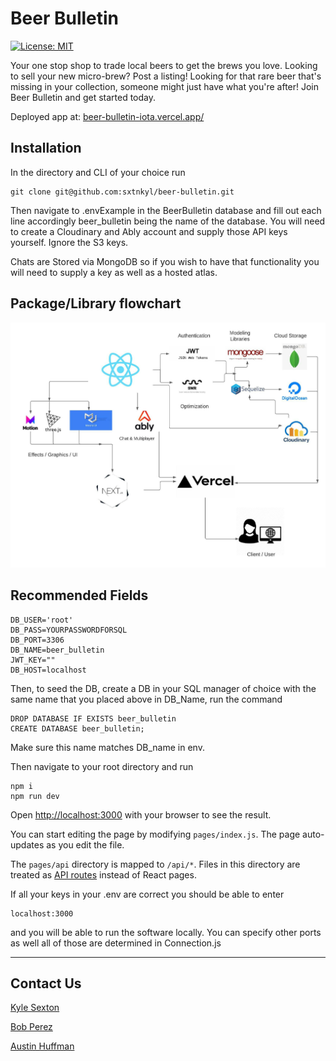 # Beer Bulletin

[![License: MIT](https://img.shields.io/badge/License-MIT-yellow.svg)](https://opensource.org/licenses/MIT)

Your one stop shop to trade local beers to get the brews you love. Looking to sell your new micro-brew? Post a listing! Looking for that rare beer that's missing in your collection, someone might just have what you're after! Join Beer Bulletin and get started today.

Deployed app at: [beer-bulletin-iota.vercel.app/](https://beer-bulletin-iota.vercel.app/)

## Installation

In the directory and CLI of your choice run

```
git clone git@github.com:sxtnkyl/beer-bulletin.git
```

Then navigate to .envExample in the BeerBulletin database and fill out each line accordingly
beer_bulletin being the name of the database.
You will need to create a Cloudinary and Ably account and supply those API keys yourself.
Ignore the S3 keys.

Chats are Stored via MongoDB so if you wish to have that functionality you will need to supply a key as well as a hosted atlas.

## Package/Library flowchart

![flowchartPDF](./BeerBulletin.jpeg)

## Recommended Fields

```
DB_USER='root'
DB_PASS=YOURPASSWORDFORSQL
DB_PORT=3306
DB_NAME=beer_bulletin
JWT_KEY=""
DB_HOST=localhost
```

Then, to seed the DB, create a DB in your SQL manager of choice with the same name that you placed above in DB_Name,
run the command

```
DROP DATABASE IF EXISTS beer_bulletin
CREATE DATABASE beer_bulletin;
```

Make sure this name matches DB_name in env.

Then navigate to your root directory and run

```
npm i
npm run dev
```

Open [http://localhost:3000](http://localhost:3000) with your browser to see the result.

You can start editing the page by modifying `pages/index.js`. The page auto-updates as you edit the file.

The `pages/api` directory is mapped to `/api/*`. Files in this directory are treated as [API routes](https://nextjs.org/docs/api-routes/introduction) instead of React pages.

If all your keys in your .env are correct you should be able to enter

```
localhost:3000
```

and you will be able to run the software locally. You can specify other ports as well all of those are determined in Connection.js

---

## Contact Us

[Kyle Sexton](https://github.com/sxtnkyl)

[Bob Perez](https://github.com/perez-rob)

[Austin Huffman](https://github.com/Ahuffma2)
